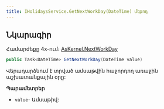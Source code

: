 ```yaml
---
title: IHolidaysService.GetNextWorkDay(DateTime) մեթոդ  
---
```


## Նկարագիր

Համարժեքը 4x-ում։ [AsKernel.NextWorkDay](https://armsoft.github.io/as4x-docs/HTM/ProgrGuide/Functions/Functions/NextWorkday.html)

```c#
public Task<DateTime> GetNextWorkDay(DateTime value)
```

Վերադարձնում է տրված ամսաթվին հաջորդող առաջին աշխատանքային օրը:

**Պարամետրեր**

* `value`- Ամսաթիվ:
